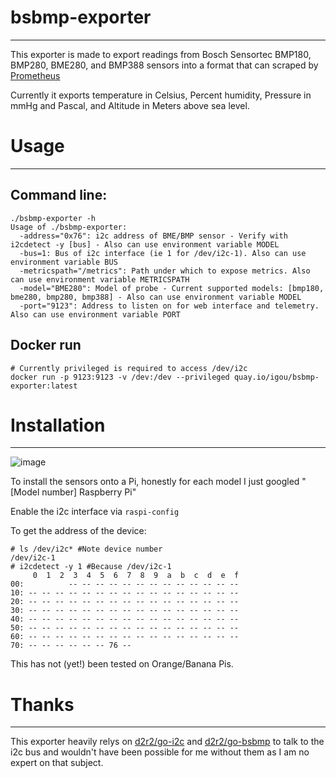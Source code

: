 # bsbmp-exporter
----------------

This exporter is made to export readings from Bosch Sensortec BMP180, BMP280, BME280, and BMP388 sensors into a format that can scraped by [Prometheus](https://prometheus.io)

Currently it exports temperature in Celsius, Percent humidity, Pressure in mmHg and Pascal, and Altitude in Meters above sea level.

# Usage
-------

## Command line:

```shell
./bsbmp-exporter -h
Usage of ./bsbmp-exporter:
  -address="0x76": i2c address of BME/BMP sensor - Verify with i2cdetect -y [bus] - Also can use environment variable MODEL
  -bus=1: Bus of i2c interface (ie 1 for /dev/i2c-1). Also can use environment variable BUS
  -metricspath="/metrics": Path under which to expose metrics. Also can use environment variable METRICSPATH 
  -model="BME280": Model of probe - Current supported models: [bmp180, bme280, bmp280, bmp388] - Also can use environment variable MODEL
  -port="9123": Address to listen on for web interface and telemetry. Also can use environment variable PORT
```

## Docker run

```shell
# Currently privileged is required to access /dev/i2c
docker run -p 9123:9123 -v /dev:/dev --privileged quay.io/igou/bsbmp-exporter:latest
```

# Installation
--------------

![image](https://raw.github.com/david-igou/bsbmp-exporter/master/docs/bme280-pizero.jpg)

To install the sensors onto a Pi, honestly for each model I just googled "[Model number] Raspberry Pi"

Enable the i2c interface via `raspi-config`

To get the address of the device:

```shell
# ls /dev/i2c* #Note device number
/dev/i2c-1
# i2cdetect -y 1 #Because /dev/i2c-1
     0  1  2  3  4  5  6  7  8  9  a  b  c  d  e  f
00:          -- -- -- -- -- -- -- -- -- -- -- -- -- 
10: -- -- -- -- -- -- -- -- -- -- -- -- -- -- -- -- 
20: -- -- -- -- -- -- -- -- -- -- -- -- -- -- -- -- 
30: -- -- -- -- -- -- -- -- -- -- -- -- -- -- -- -- 
40: -- -- -- -- -- -- -- -- -- -- -- -- -- -- -- -- 
50: -- -- -- -- -- -- -- -- -- -- -- -- -- -- -- -- 
60: -- -- -- -- -- -- -- -- -- -- -- -- -- -- -- -- 
70: -- -- -- -- -- -- 76 --                         
```

This has not (yet!) been tested on Orange/Banana Pis.

# Thanks
--------

This exporter heavily relys on [d2r2/go-i2c](https://github.com/d2r2/go-i2c) and [d2r2/go-bsbmp](https://github.com/d2r2/go-bsbmp) to talk to the i2c bus and wouldn't have been possible for me without them as I am no expert on that subject.
